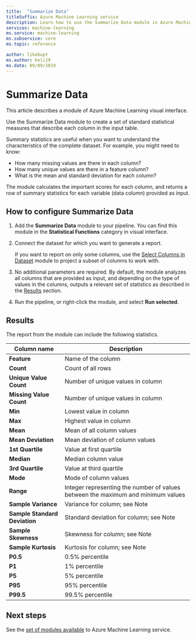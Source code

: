 ```yaml
---
title:  "Summarize Data"
titleSuffix: Azure Machine Learning service
description: Learn how to use the Summarize Data module in Azure Machine Learning service to generate a basic descriptive statistics report for the columns in a dataset.
services: machine-learning
ms.service: machine-learning
ms.subservice: core
ms.topic: reference

author: likebupt
ms.author: keli19
ms.date: 09/09/2019
---
```


# Summarize Data

This article describes a module of Azure Machine Learning visual interface.

Use the Summarize Data module to create a set of standard statistical measures that describe each column in the input table.

Summary statistics are useful when you want to understand the characteristics of the complete dataset. For example, you might need to know:

- How many missing values are there in each column?
- How many unique values are there in a feature column?
- What is the mean and standard deviation for each column?

The module calculates the important scores for each column, and returns a row of summary statistics for each variable (data column) provided as input.

## How to configure Summarize Data  

1. Add the **Summarize Data** module to your pipeline. You can find this module in the **Statistical Functions** category in visual interface.

1. Connect the dataset for which you want to generate a report.

    If you want to report on only some columns, use the [Select Columns in Dataset](select-columns-in-dataset.md) module to project a subset of columns to work with.

1. No additional parameters are required. By default, the module analyzes all columns that are provided as input, and depending on the type of values in the columns, outputs a relevant set of statistics as described in the [Results](#results) section.

1. Run the pipeline, or right-click the module, and select **Run selected**.

## Results

The report from the module can include the following statistics. 

|Column name|Description|
|------|------|  
|**Feature**|Name of the column|
|**Count**|Count of all rows|
|**Unique Value Count**|Number of unique values in column|
|**Missing Value Count**|Number of unique values in column|
|**Min**|Lowest value in column|  
|**Max**|Highest value in column|
|**Mean**|Mean of all column values|
|**Mean Deviation**|Mean deviation of column values|
|**1st Quartile**|Value at first quartile|
|**Median**|Median column value|
|**3rd Quartile**|Value at third quartile|
|**Mode**|Mode of column values|
|**Range**|Integer representing the number of values between the maximum and minimum values|
|**Sample Variance**|Variance for column; see Note|
|**Sample Standard Deviation**|Standard deviation for column; see Note|
|**Sample Skewness**|Skewness for column; see Note|
|**Sample Kurtosis**|Kurtosis for column; see Note|
|**P0.5**|0.5% percentile|
|**P1**|1% percentile|
|**P5**|5% percentile|
|**P95**|95% percentile|
|**P99.5**|99.5% percentile |

## Next steps

See the [set of modules available](module-reference.md) to Azure Machine Learning service.  
